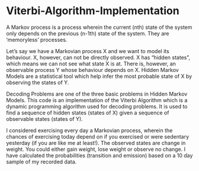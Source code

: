 # Viterbi-Algorithm-Implementation

A Markov process is a process wherein the current (nth) state of the system only depends on the previous (n-1th) state of the system. They are ‘memoryless’ processes.

Let’s say we have a Markovian process X and we want to model its behaviour. X, however, can not be directly observed. X has “hidden states”, which means we can not see what state X is at. There is, however, an observable process Y whose behaviour depends on X. Hidden Markov Models are a statistical tool which help infer the most probable state of X by observing the states of Y.  

Decoding Problems are one of the three basic problems in Hidden Markov Models. This code is an implementation of the Viterbi Algorithm which is a dynamic programming algorithm used for decoding problems. It is used to find a sequence of hidden states (states of X) given a sequence of observable states (states of Y).


I considered exercising every day a Markovian process, wherein the chances of exercising today depend on if you exercised or were sedentary yesterday (if you are like me at least!). The observed states are change in weight. You could either gain weight, lose weight or observe no change. I have calculated the probabilities (transition and emission) based on a 10 day sample of my recorded data. 
